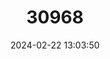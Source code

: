 ---
title: "30968"
category: "Torreya taxifolia"
draft: false
date: 2024-02-22 13:03:50
languages:
  English: ["Florida Torreya", "Gopherwood", "Stinking Cedar", "Florida Nutmeg Tree"]
---